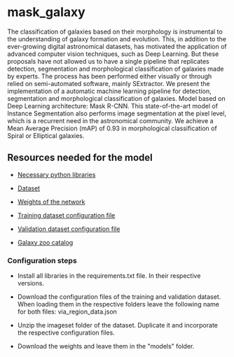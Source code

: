 # mask_galaxy

The classification of galaxies based on their morphology is instrumental to the understanding of galaxy formation and evolution. This, in addition to the ever-growing digital astronomical datasets, has motivated the application of advanced computer vision techniques, such as Deep Learning. But these proposals have not allowed us to have a single pipeline that replicates detection, segmentation and morphological classification of galaxies made by experts. The process has been performed either visually or through relied on semi-automated software, mainly SExtractor. We present the implementation of a automatic machine learning pipeline for detection, segmentation and morphological classification of galaxies. Model based on Deep Learning architecture: Mask R-CNN. This state-of-the-art model of Instance Segmentation also performs image segmentation at the pixel level, which is a recurrent need in the astronomical community. We achieve a Mean Average Precision (mAP) of 0.93 in morphological classification of Spiral or Elliptical galaxies.

## Resources needed for the model

- [Necessary python libraries](http://datascience-userena.s3.amazonaws.com/mask_galaxy-morphological_segmentation_of_galaxies/requirements.txt)

- [Dataset](http://datascience-userena.s3.amazonaws.com/mask_galaxy-morphological_segmentation_of_galaxies/requirements.txt)

- [Weights of the network](http://datascience-userena.s3.amazonaws.com/mask_galaxy-morphological_segmentation_of_galaxies/galaxia_all_1.h5)

- [Training dataset configuration file](https://datascience-userena.s3.amazonaws.com/mask_galaxy-morphological_segmentation_of_galaxies/train_via_region_data.json)

- [Validation dataset configuration file](https://datascience-userena.s3.amazonaws.com/mask_galaxy-morphological_segmentation_of_galaxies/val_via_region_data.json)

- [Galaxy zoo catalog](http://datascience-userena.s3.amazonaws.com/mask_galaxy-morphological_segmentation_of_galaxies/zoo2MainSpecz_simpleLabels.csv)

### Configuration steps

- Install all libraries in the requirements.txt file. In their respective versions.

- Download the configuration files of the training and validation dataset. When loading them in the respective folders leave the following name for both files: via_region_data.json

- Unzip the imageset folder of the dataset. Duplicate it and incorporate the respective configuration files.

- Download the weights and leave them in the "models" folder.


